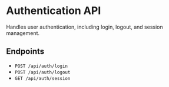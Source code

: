 # Authentication API

Handles user authentication, including login, logout, and session management.

## Endpoints

*   `POST /api/auth/login`
*   `POST /api/auth/logout`
*   `GET /api/auth/session`
